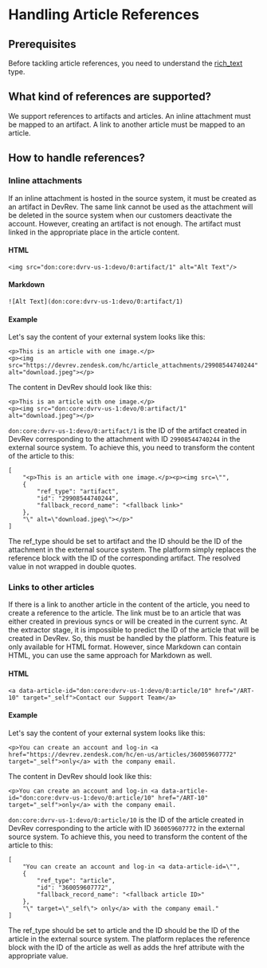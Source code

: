 # Handling Article References

## Prerequisites
Before tackling article references, you need to understand the [rich_text](./supported_types.md#rich_text) type.

## What kind of references are supported?
We support references to artifacts and articles. An inline attachment must be mapped to an artifact. A link to another article must be mapped to an article.

## How to handle references?

### Inline attachments
If an inline attachment is hosted in the source system, it must be created as an artifact in DevRev. The same link cannot be used as the attachment will be deleted in the source system when our customers deactivate the account. However, creating an artifact is not enough. The artifact must linked in the appropriate place in the article content. 

#### HTML
```
<img src="don:core:dvrv-us-1:devo/0:artifact/1" alt="Alt Text"/>
```

#### Markdown
```
![Alt Text](don:core:dvrv-us-1:devo/0:artifact/1)
```

#### Example
Let's say the content of your external system looks like this:
```
<p>This is an article with one image.</p>
<p><img src="https://devrev.zendesk.com/hc/article_attachments/29908544740244" alt="download.jpeg"></p>
```

The content in DevRev should look like this:
```
<p>This is an article with one image.</p>
<p><img src="don:core:dvrv-us-1:devo/0:artifact/1" alt="download.jpeg"></p>
```

`don:core:dvrv-us-1:devo/0:artifact/1` is the ID of the artifact created in DevRev corresponding to the attachment with ID `29908544740244` in the external source system.
To achieve this, you need to transform the content of the article to this:
```
[ 
    "<p>This is an article with one image.</p><p><img src=\"",
    {
        "ref_type": "artifact",
        "id": "29908544740244",
        "fallback_record_name": "<fallback link>"
    },
    "\" alt=\"download.jpeg\"></p>" 
]
```
The ref_type should be set to artifact and the ID should be the ID of the attachment in the external source system. The platform simply replaces the reference block with the ID of the corresponding artifact. The resolved value in not wrapped in double quotes. 

### Links to other articles
If there is a link to another article in the content of the article, you need to create a reference to the article. The link must be to an article that was either created in previous syncs or will be created in the current sync. At the extractor stage, it is impossible to predict the ID of the article that will be created in DevRev. So, this must be handled by the platform. This feature is only available for HTML format. However, since Markdown can contain HTML, you can use the same approach for Markdown as well.

#### HTML
```
<a data-article-id="don:core:dvrv-us-1:devo/0:article/10" href="/ART-10" target="_self">Contact our Support Team</a>
```

#### Example
Let's say the content of your external system looks like this:
```
<p>You can create an account and log-in <a href="https://devrev.zendesk.com/hc/en-us/articles/360059607772" target="_self">only</a> with the company email.
```

The content in DevRev should look like this:
```
<p>You can create an account and log-in <a data-article-id="don:core:dvrv-us-1:devo/0:article/10" href="/ART-10" target="_self">only</a> with the company email.
```

`don:core:dvrv-us-1:devo/0:article/10` is the ID of the article created in DevRev corresponding to the article with ID `360059607772` in the external source system.
To achieve this, you need to transform the content of the article to this:
```
[
    "You can create an account and log-in <a data-article-id=\"",
    {
        "ref_type": "article",
        "id": "360059607772",
        "fallback_record_name": "<fallback article ID>"
    },
    "\" target=\"_self\"> only</a> with the company email."
]
```
The ref_type should be set to article and the ID should be the ID of the article in the external source system. The platform replaces the reference block with the ID of the article as well as adds the href attribute with the appropriate value.

